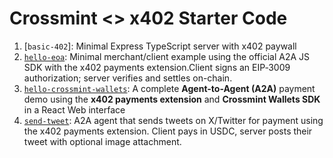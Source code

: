 # Crossmint <> x402 Starter Code

1. [`basic-402`]: Minimal Express TypeScript server with x402 paywall
2. [`hello-eoa`](./hello-eoa/): Minimal merchant/client example using the official A2A JS SDK with the x402 payments extension.Client signs an EIP‑3009 authorization; server verifies and settles on-chain.
3. [`hello-crossmint-wallets`](./hello-crossmint-wallets/): A complete **Agent-to-Agent (A2A)** payment demo using the **x402 payments extension** and **Crossmint Wallets SDK** in a React Web interface
4. [`send-tweet`](./send-tweet/): A2A agent that sends tweets on X/Twitter for payment using the x402 payments extension. Client pays in USDC, server posts their tweet with optional image attachment.
